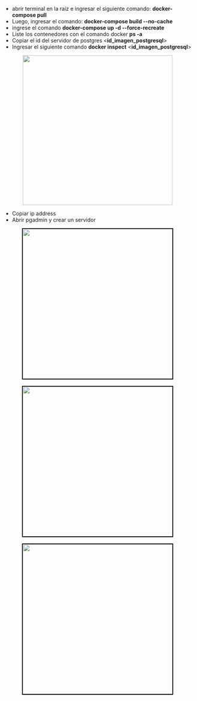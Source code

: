 - abrir terminal en la raíz e ingresar el siguiente comando: __docker-compose pull__ 
- Luego, ingresar el comando: __docker-compose build --no-cache__  
- ingrese el comando __docker-compose up -d --force-recreate__  
- Liste los contenedores con el comando docker __ps -a__
- Copiar el id del servidor de postgres <__id_imagen_postgresql__>
- Ingresar el siguiente comando __docker inspect__ <__id_imagen_postgresql__>
<div align="center"> <img src="https://i.ibb.co/ngPrvKc/descarga.png" width="400px"</img> </div>

- Copiar ip address
- Abrir pgadmin y crear un servidor 

<div align="center"> 
  <img style="border: 2px solid black" src="https://i.ibb.co/yYv5RYZ/Screenshot-1.png" width="400px"</img><br/><br/>
  <img style="border: 2px solid black" src="https://i.ibb.co/94Nxxs2/Screenshot-2.png" width="400px"</img><br/><br/>
  <img style="border: 2px solid black" src="https://i.ibb.co/X46x4Sw/Screenshot-3.png" width="400px"</img><br/><br/>
</div>
 
